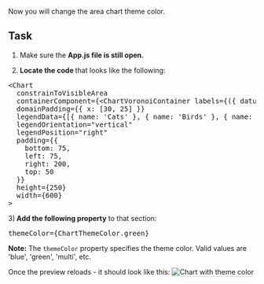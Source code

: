 Now you will change the area chart theme color.

## Task

1) Make sure the <strong>App.js file is still open.</strong>

2) <strong>Locate the code </strong> that looks like the following:

<pre class="file">
&lt;Chart
  constrainToVisibleArea
  containerComponent={&lt;ChartVoronoiContainer labels={({ datum }) =&gt; `${datum.name}: ${datum.y}`} /&gt;}
  domainPadding={{ x: [30, 25] }}
  legendData={[{ name: &#39;Cats&#39; }, { name: &#39;Birds&#39; }, { name: &#39;Dogs&#39; }, { name: &#39;Mice&#39; }]}
  legendOrientation=&quot;vertical&quot;
  legendPosition=&quot;right&quot;
  padding={{
    bottom: 75,
    left: 75,
    right: 200,
    top: 50
  }}
  height={250}
  width={600}
&gt;
</pre>

3)<strong> Add the following property</strong> to that section:

<pre class="file" data-target="clipboard">
themeColor={ChartThemeColor.green}
</pre>

<strong>Note:</strong> The `themeColor` property specifies the theme color. Valid values are 'blue', 'green', 'multi', etc.

Once the preview reloads - it should look like this:
<img src="area-chart/assets/theme.png" alt="Chart with theme color" style="box-shadow: rgba(3, 3, 3, 0.2) 0px 1.25px 2.5px 0px;" />
